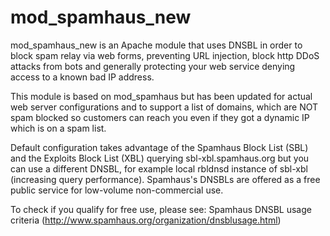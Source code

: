 # mod_spamhaus_new
mod_spamhaus_new is an Apache module that uses DNSBL in order to block spam relay via web forms, 
preventing URL injection, block http DDoS attacks from bots and generally protecting your web service 
denying access to a known bad IP address. 

This module is based on mod_spamhaus but has been updated for actual web server configurations and to
support a list of domains, which are NOT spam blocked so customers can reach you even if they got a 
dynamic IP which is on a spam list.

Default configuration takes advantage of the Spamhaus Block List (SBL) and the Exploits Block List (XBL)
querying sbl-xbl.spamhaus.org but you can use a different DNSBL, for example local rbldnsd instance of 
sbl-xbl (increasing query performance). Spamhaus's DNSBLs are offered as a free public service for 
low-volume non-commercial use. 

To check if you qualify for free use, please see: Spamhaus DNSBL usage criteria 
(http://www.spamhaus.org/organization/dnsblusage.html)
